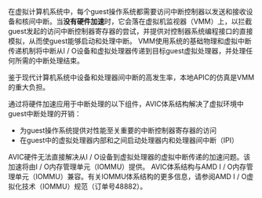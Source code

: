 
在虚拟计算机系统中，每个guest操作系统都需要访问中断控制器以发送和接收设备和核间中断。当**没有硬件加速**时，它会落在虚拟机监视器（VMM）上，以拦截guest发起的访问中断控制器寄存器的尝试，并提供对控制器系统编程接口的直接模拟，从而使guest能够启动和处理中断。 VMM使用系统的基础物理和虚拟中断传递机制将中断从I / O设备和虚拟处理器传递到目标guest虚拟处理器，并处理任何所需的中断处理结束。

鉴于现代计算机系统中设备和处理器间中断的高发生率，本地APIC的仿真是VMM的重大负担。

通过将硬件加速应用于中断处理的以下组件，AVIC体系结构解决了虚拟环境中guest中断处理的开销：

* 为guest操作系统提供对性能至关重要的中断控制器寄存器的访问
* 在guest中的虚拟处理器内部和之间启动处理器内和处理器间中断（IPI）

AVIC硬件无法直接解决从I / O设备到虚拟处理器的虚拟中断传递的加速问题。该加速将由I / O内存管理单元（IOMMU）提供。 AVIC体系结构与AMD I / O内存管理单元（IOMMU）兼容。有关IOMMU体系结构的更多信息，请参阅AMD I / O虚拟化技术（IOMMU）规范（订单号48882）。